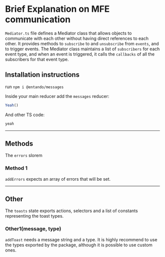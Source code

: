 # Brief Explanation on MFE communication

`Mediator.ts` file defines a Mediator class that allows objects to communicate with each other without having direct references to each other. It provides methods to `subscribe` to and `unsubscribe` from `events`, and to trigger events. The Mediator class maintains a list of `subscribers` for each event type, and when an event is triggered, it calls the `callbacks` of all the subscribers for that event type.

## Installation instructions

run `npm i @entando/messages`

Inside your main reducer add the `messages` reducer:

```ts
Yeah()
```

And other TS code:

```ts
yeah
```
---

## Methods

The `errors` slorem

### Method 1 

`addErrors` expects an array of errors that will be set.

---

## Other

The `toasts` state exports actions, selectors and a list of constants representing the toast types.

### Other1(message, type)

`addToast` needs a message string and a type. It is highly recommend to use the types exported by the package, although it is possible to use custom ones.


